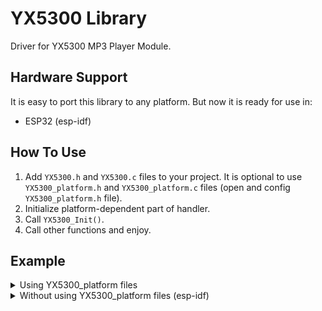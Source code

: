 # YX5300 Library
Driver for YX5300 MP3 Player Module.


## Hardware Support
It is easy to port this library to any platform. But now it is ready for use in:
- ESP32 (esp-idf)


## How To Use
1. Add `YX5300.h` and `YX5300.c` files to your project.  It is optional to use `YX5300_platform.h` and `YX5300_platform.c` files (open and config `YX5300_platform.h` file).
2. Initialize platform-dependent part of handler.
4. Call `YX5300_Init()`.
5. Call other functions and enjoy.


## Example
<details>
<summary>Using YX5300_platform files</summary>

```c
#include <stdio.h>
#include "YX5300.h"
#include "YX5300_platform.h"

int main(void)
{
  YX5300_Handler_t Handler = {0};

  YX5300_Platform_Init(&Handler);
  YX5300_Init(&Handler);
  YX5300_SetVolume(&Handler, 30);
  YX5300_PlayTrack(&Handler, 1);

  while (1)
  {
    DelayMs(10000);
    YX5300_PlayNext(&Handler);
  }

  YX5300_DeInit(&Handler);
  return 0;
}
```
</details>


<details>
<summary>Without using YX5300_platform files (esp-idf)</summary>

```c
#include <stdio.h>
#include <stdint.h>
#include "sdkconfig.h"
#include "esp_system.h"
#include "esp_err.h"
#include "driver/uart.h"
#include "driver/gpio.h"
#include "freertos/FreeRTOS.h"
#include "YX5300.h"

#define YX5300_UART_NUM       UART_NUM_2
#define YX5300_UART_TXD_GPIO  GPIO_NUM_23
#define YX5300_UART_RXD_GPIO  GPIO_NUM_19

static int8_t YX5300_Platform_Init(void)
{
  uart_config_t uart_config = {
      .baud_rate = 9600,
      .data_bits = UART_DATA_8_BITS,
      .parity = UART_PARITY_DISABLE,
      .stop_bits = UART_STOP_BITS_1,
      .flow_ctrl = UART_HW_FLOWCTRL_DISABLE,
      .source_clk = UART_SCLK_APB};
  uart_param_config(YX5300_UART_NUM, &uart_config);
  uart_set_pin(YX5300_UART_NUM, YX5300_UART_TXD_GPIO, YX5300_UART_RXD_GPIO, -1, -1);
  uart_driver_install(YX5300_UART_NUM, 256, 256, 0, NULL, 0);

  return 0;
}

static int8_t YX5300_Platform_DeInit(void)
{
  uart_driver_delete(YX5300_UART_NUM);
  return 0;
}

static int8_t YX5300_Platform_Delay(uint16_t Delay)
{
  vTaskDelay(Delay / portTICK_PERIOD_MS);
  return 0;
}

static int8_t YX5300_Platform_Send(uint8_t *Data, uint8_t Len)
{
  uart_wait_tx_done(YX5300_UART_NUM, portMAX_DELAY);
  uart_write_bytes(YX5300_UART_NUM, Data, Len);
  
  return 0;
}


void app_main(void)
{
  YX5300_Handler_t Handler = {0};

  YX5300_PLATFORM_LINK_INIT(&Handler, YX5300_Platform_Init);
  YX5300_PLATFORM_LINK_DEINIT(&Handler, YX5300_Platform_DeInit);
  YX5300_PLATFORM_LINK_DELAY(&Handler, YX5300_Platform_Delay);
  YX5300_PLATFORM_LINK_SEND(&Handler, YX5300_Platform_Send);

  YX5300_Init(&Handler);
  YX5300_SetVolume(&Handler, 30);
  YX5300_PlayTrack(&Handler, 1);

  while (1)
  {
    DelayMs(10000);
    YX5300_PlayNext(&Handler);
  }

  YX5300_DeInit(&Handler);
  return 0;
}
```
</details>
